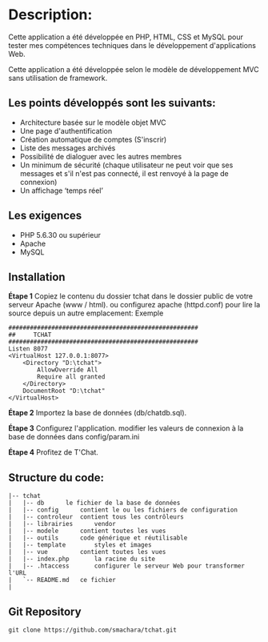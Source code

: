 # Description:
Cette application a été développée en PHP, HTML, CSS et MySQL pour tester mes compétences techniques dans le développement d'applications Web.

Cette application a été développée selon le modèle de développement MVC sans utilisation de framework.
## Les points développés sont les suivants:
 -  Architecture basée sur le modèle objet MVC
 -  Une page d'authentification
 -  Création automatique de comptes (S'inscrir)
 -  Liste des messages archivés
 -  Possibilité de dialoguer avec les autres membres
 -  Un minimum de sécurité (chaque utilisateur ne peut voir que ses messages et s'il n'est pas connecté, il est renvoyé à la page de connexion)
 -  Un affichage ‘temps réel’
## Les exigences
- PHP 5.6.30 ou supérieur
- Apache
- MySQL
## Installation
**Étape 1**  Copiez le contenu du dossier tchat dans le dossier public de votre serveur Apache (www / html).
ou configurez apache (httpd.conf) pour lire la source depuis un autre emplacement: Exemple

    #####################################################
    ##     TCHAT
    #####################################################
    Listen 8077
    <VirtualHost 127.0.0.1:8077>
    	<Directory "D:\tchat">
    		AllowOverride All
    		Require all granted
    	</Directory>
    	DocumentRoot "D:\tchat"
    </VirtualHost>

**Étape 2** Importez la base de données (db/chatdb.sql).

**Étape 3** Configurez l'application. modifier les valeurs de connexion à la base de données dans config/param.ini

**Étape 4** Profitez de T'Chat.


## Structure du code:

    |-- tchat
    |   |-- db		le fichier de la base de données
    |   |-- config		contient le ou les fichiers de configuration
    |   |-- controleur	contient tous les contrôleurs
    |   |-- librairies  	vendor
    |   |-- modele  	contient toutes les vues
    |   |-- outils  	code générique et réutilisable
    |   |-- template    	styles et images
    |   |-- vue  		contient toutes les vues
    |   |-- index.php   	la racine du site
    |   |-- .htaccess   	configurer le serveur Web pour transformer l'URL
    |   `-- README.md	ce fichier
    |

## Git Repository
	git clone https://github.com/smachara/tchat.git